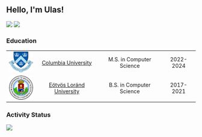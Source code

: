 ## Hello, I'm Ulas!

[![](https://img.shields.io/badge/Website-red)](https://ulasonat.github.io/)
[![](https://img.shields.io/badge/LinkedIn-blue)](https://www.linkedin.com/in/ulasalakent/)

### Education

| | | | |
|:--:|:--:|:--:|:--:|
| <img width="75" src="./columbia.png" alt="Columbia"></img> | [Columbia University](https://www.columbia.edu/) | M.S. in Computer Science | 2022-2024 |
| <img width="75" src="./ELTE_logo.png" alt="Cubist"></img> | [Eötvös Loránd University](https://www.elte.hu/en/) | B.S. in Computer Science | 2017-2021 |


### Activity Status

<img src="https://github-readme-streak-stats.herokuapp.com/?user=ulasonat&theme=tokyonight" />

<!--
**ulasonat/ulasonat** is a ✨ _special_ ✨ repository because its `README.md` (this file) appears on your GitHub profile.

Here are some ideas to get you started:

- 🔭 I’m currently working on ...
- 🌱 I’m currently learning ...
- 👯 I’m looking to collaborate on ...
- 🤔 I’m looking for help with ...
- 💬 Ask me about ...
- 📫 How to reach me: ...
- 😄 Pronouns: ...
- ⚡ Fun fact: ...
-->
